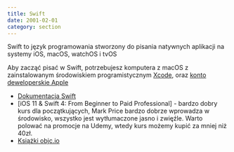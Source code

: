 ```yaml
---
title: Swift
date: 2001-02-01
category: section
---
```


Swift to język programowania stworzony do pisania natywnych aplikacji na systemy iOS, macOS, watchOS i tvOS 

Aby zacząć pisać w Swift, potrzebujesz komputera z macOS z zainstalowanym środowiskiem programistycznym [Xcode], oraz [konto deweloperskie Apple]  

- [Dokumentacja Swift]
- [iOS 11 & Swift 4: From Beginner to Paid Professional] - bardzo dobry kurs dla początkujących, Mark Price bardzo dobrze wprowadza w środowisko, wszystko jest wytłumaczone jasno i zwięźle. Warto polować na promocje na Udemy, wtedy kurs możemy kupić za mniej niż 40zł.
- [Książki objc.io]  

[Xcode]: https://developer.apple.com/xcode/
[konto deweloperskie Apple]: https://developer.apple.com/account/
[Dokumentacja Swift]: http://apple.co/2gSmXqQ
[Książki objc.io]: https://www.objc.io
